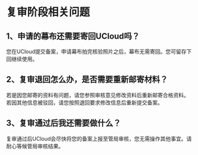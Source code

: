 

# 复审阶段相关问题

## 1、申请的幕布还需要寄回UCloud吗？

您在UCloud提交备案，申请幕布拍完核验照片之后，幕布无需寄回。您可留存下回继续使用。  

## 2、复审退回怎么办，是否需要重新邮寄材料？

若是因您邮寄的资料有问题，请您参照审核意见修改资料后重新邮寄合格资料。  
若因其他信息被驳回，请您按照退回要求修改信息后重新提交备案。  

## 3、复审通过后我还需要做什么？

复审通过后UCloud会尽快将您的备案上报至管局审核，您无需操作其他事宜。请耐心等候管局审核结果。
